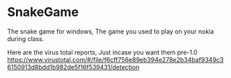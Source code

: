 # SnakeGame
The snake game for windows, The game you used to play on your nokia during class.

Here are the virus total reports, Just incase you want them
pre-1.0 https://www.virustotal.com/#/file/f6cff756e89eb394e278e2b34baf9349c36150913d8bdd1b982de5f16f539431/detection
